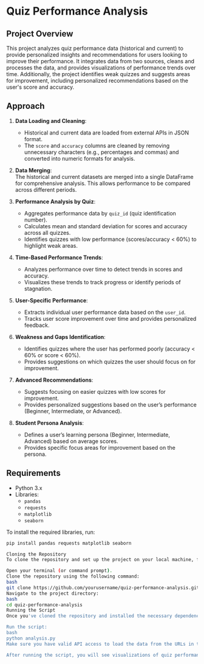 # Quiz Performance Analysis

## Project Overview

This project analyzes quiz performance data (historical and current) to provide personalized insights and recommendations for users looking to improve their performance. It integrates data from two sources, cleans and processes the data, and provides visualizations of performance trends over time. Additionally, the project identifies weak quizzes and suggests areas for improvement, including personalized recommendations based on the user's score and accuracy.

## Approach

1. **Data Loading and Cleaning**:  
   - Historical and current data are loaded from external APIs in JSON format.
   - The `score` and `accuracy` columns are cleaned by removing unnecessary characters (e.g., percentages and commas) and converted into numeric formats for analysis.

2. **Data Merging**:  
   The historical and current datasets are merged into a single DataFrame for comprehensive analysis. This allows performance to be compared across different periods.

3. **Performance Analysis by Quiz**:  
   - Aggregates performance data by `quiz_id` (quiz identification number).
   - Calculates mean and standard deviation for scores and accuracy across all quizzes.
   - Identifies quizzes with low performance (scores/accuracy < 60%) to highlight weak areas.

4. **Time-Based Performance Trends**:  
   - Analyzes performance over time to detect trends in scores and accuracy.
   - Visualizes these trends to track progress or identify periods of stagnation.

5. **User-Specific Performance**:  
   - Extracts individual user performance data based on the `user_id`.
   - Tracks user score improvement over time and provides personalized feedback.

6. **Weakness and Gaps Identification**:  
   - Identifies quizzes where the user has performed poorly (accuracy < 60% or score < 60%).
   - Provides suggestions on which quizzes the user should focus on for improvement.

7. **Advanced Recommendations**:  
   - Suggests focusing on easier quizzes with low scores for improvement.
   - Provides personalized suggestions based on the user’s performance (Beginner, Intermediate, or Advanced).

8. **Student Persona Analysis**:  
   - Defines a user’s learning persona (Beginner, Intermediate, Advanced) based on average scores.
   - Provides specific focus areas for improvement based on the persona.

## Requirements

- Python 3.x
- Libraries:  
  - `pandas`  
  - `requests`  
  - `matplotlib`  
  - `seaborn`

To install the required libraries, run:

```bash
pip install pandas requests matplotlib seaborn

Cloning the Repository
To clone the repository and set up the project on your local machine, follow these steps:

Open your terminal (or command prompt).
Clone the repository using the following command:
bash
git clone https://github.com/yourusername/quiz-performance-analysis.git
Navigate to the project directory:
bash
cd quiz-performance-analysis
Running the Script
Once you've cloned the repository and installed the necessary dependencies, you can run the script to analyze the quiz performance data:

Run the script:
bash
python analysis.py
Make sure you have valid API access to load the data from the URLs in the script. If you do not have access, replace the placeholders with actual API endpoints.

After running the script, you will see visualizations of quiz performance trends, user-specific analysis, and insights. These will be displayed as charts and printed summaries in your terminal.
